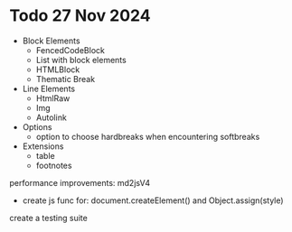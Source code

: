 # Todo 27 Nov 2024

 - Block Elements
   - FencedCodeBlock
   - List with block elements
   - HTMLBlock
   - Thematic Break
 - Line Elements
   - HtmlRaw
   - Img
   - Autolink
 - Options
   - option to choose hardbreaks when encountering softbreaks
 - Extensions
   - table
   - footnotes

performance improvements: md2jsV4
  - create js func for: document.createElement() and Object.assign(style)

create a testing suite
